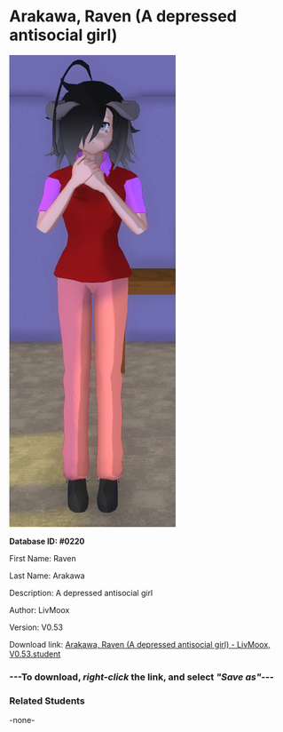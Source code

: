 # Arakawa, Raven (A depressed antisocial girl)

<img src="../../Files/Images/Arakawa, Raven (A depressed antisocial girl).png" title="Arakawa, Raven (A depressed antisocial girl) - LivMoox, V0.53">

**Database ID: #0220**

First Name: Raven

Last Name: Arakawa

Description: A depressed antisocial girl

Author: LivMoox

Version: V0.53

Download link: <a href="https://raw.githubusercontent.com/Arbiter1223/Daigaku-Gurashi-Custom-Students/master/Files/Student%20Files/Arakawa%2C%20Raven%20(A%20depressed%20antisocial%20girl)%20-%20LivMoox%2C%20V0.53.student">Arakawa, Raven (A depressed antisocial girl) - LivMoox, V0.53.student</a>

### ---**To download, _right-click_ the link, and select _"Save as"_**---

### Related Students

-none-
